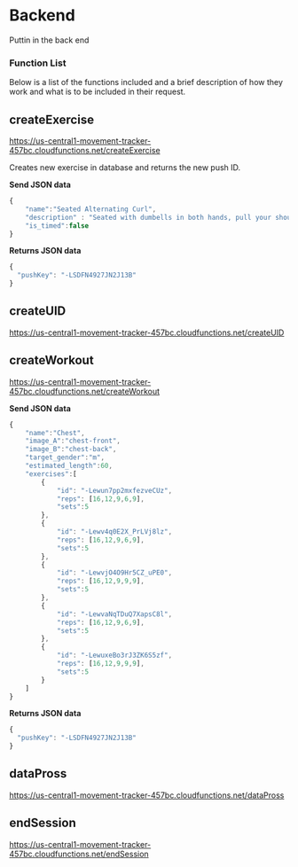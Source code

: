 # Backend
Puttin in the back end


### Function List
Below is a list of the functions included and a brief description of how they work and what is to be included in their request.

## **createExercise**
https://us-central1-movement-tracker-457bc.cloudfunctions.net/createExercise

Creates new exercise in database and returns the new push ID.

**Send JSON data**
```javascript
{
	"name":"Seated Alternating Curl",
	"description" : "Seated with dumbells in both hands, pull your shoulders back and contact one arm while rotating so the weight is horizontal. Control the weight down, rotating back to a straight position. Repeat with the other arm.",
	"is_timed":false
}
```
**Returns JSON data**
```javascript
{
  "pushKey": "-LSDFN4927JN2J13B"
}
```


## **createUID**
https://us-central1-movement-tracker-457bc.cloudfunctions.net/createUID



## **createWorkout**
https://us-central1-movement-tracker-457bc.cloudfunctions.net/createWorkout

**Send JSON data**
```javascript
{
	"name":"Chest",
	"image_A":"chest-front",
	"image_B":"chest-back",
	"target_gender":"m",
	"estimated_length":60,
	"exercises":[
		{
			"id": "-Lewun7pp2mxfezveCUz",
			"reps": [16,12,9,6,9],
			"sets":5
		},
		{
			"id": "-Lewv4q0E2X_PrLVj8lz",
			"reps": [16,12,9,6,9],
			"sets":5
		},
		{
			"id": "-LewvjO4O9Hr5CZ_uPE0",
			"reps": [16,12,9,9,9],
			"sets":5
		},
		{
			"id": "-LewvaNqTDuQ7XapsC8l",
			"reps": [16,12,9,6,9],
			"sets":5
		},
		{
			"id": "-LewuxeBo3rJ3ZK6S5zf",
			"reps": [16,12,9,9,9],
			"sets":5
		}
	]
}
```
**Returns JSON data**
```javascript
{
  "pushKey": "-LSDFN4927JN2J13B"
}
```
## **dataPross**
https://us-central1-movement-tracker-457bc.cloudfunctions.net/dataPross


## **endSession**
https://us-central1-movement-tracker-457bc.cloudfunctions.net/endSession

